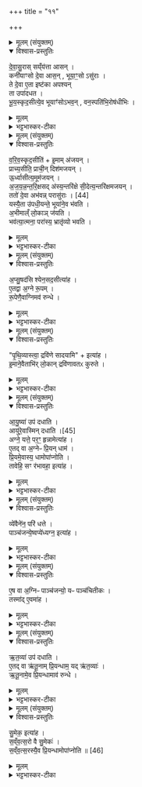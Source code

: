 +++
title = "११"

+++


<details><summary>मूलम् (संयुक्तम्)</summary>

दे॒वा॒सु॒रास्सय्ँय॑त्ता आस॒न्कनी॑याꣳसो दे॒वा आस॒न्भूया॒ꣳ॒सोऽसु॑रा॒स्ते दे॒वा ए॒ता इष्ट॑का अपश्य॒न्ता उपा॑दधत भूय॒स्कृद॒सीत्ये॒व भूयाꣳ॑सोऽभव॒न्वन॒स्पति॑भि॒रोष॑धीभिर्...
</details>

<details open><summary>विश्वास-प्रस्तुतिः</summary>

दे॒वा॒सु॒रास् सय्ँय॑त्ता आसन् ।  
कनी॑याꣳसो दे॒वा आस॒न् , भूया॒ꣳ॒सो ऽसु॑राः ।  
ते दे॒वा ए॒ता इष्ट॑का अपश्यन्   
ता उपा॑दधत ।  
भू॒य॒स्कृद॒सीत्ये॒व भूयाꣳ॑सोऽभव॒न् , वन॒स्पति॑भि॒रोष॑धीभिः ।  
</details>

<details><summary>मूलम्</summary>

दे॒वा॒सु॒रास् सय्ँय॑त्ता आसन् ।  
कनी॑याꣳसो दे॒वा आस॒न् , भूया॒ꣳ॒सो ऽसु॑राः ।  
ते दे॒वा ए॒ता इष्ट॑का अपश्यन्   
ता उपा॑दधत ।  
भू॒य॒स्कृद॒सीत्ये॒व भूयाꣳ॑सोऽभव॒न् , वन॒स्पति॑भि॒रोष॑धीभिः ।  
</details>

<details><summary>भट्टभास्कर-टीका</summary>

1देवासुरा इत्यादि ॥ भूयस्कृतां विधिः । कनीयांसः अल्पतराः क्षीणभूयिष्ठा देवा आसन् । असुरास्तु भूयांसः बहुधा समृद्धा आसन् । ते देवा एता 'भूयस्कृदसि' इत्याद्याः भूयस्कृतोपश्यन् उपादधत च एताश्च पच । एकैका दिक्षु एकाम्मध्ये 'भूयस्कृदसि' इत्येतामुपधाय वनस्पतिभिरोषधीभिः ज्यायांसोभवन् अक्षीयमाणा अभवन् ॥
</details>

<details><summary>मूलम् (संयुक्तम्)</summary>

वरिव॒स्कृद॒सीती॒माम॑जय॒न्प्राच्य॒सीति॒ प्राची॒न्दिश॑मजयन्नू॒र्ध्वासीत्य॒मूम॑जयन्नन्तरिक्ष॒सद॑स्य॒न्तरि॑क्षे सी॒देत्य॒न्तरि॑क्षमजय॒न्ततो॑ दे॒वा अभ॑वन्न् [44]  
परासु॑रा॒ यस्यै॒ता उ॑पधी॒यन्ते॒ भूया॑ने॒व भ॑वत्य॒भीमाल्ँ लो॒काञ्ज॑यति॒ भव॑त्या॒त्मना॒ परा॑स्य॒ भ्रातृ॑व्यो भवत्य्...
</details>

<details open><summary>विश्वास-प्रस्तुतिः</summary>

व॒रि॒व॒स्कृद॒सीति॑ + इ॒माम् अ॑जयन् ।  
प्राच्य॒सीति॒ प्राची॒न् दिश॑मजयन् ।  
ऊ॒र्ध्वासीत्य॒मूम॑जयन् ।  
अ॒ज॒य॒न्न॒न्त॒रि॒क्षसद् अ॑स्य॒न्तरि॑क्षे सी॒देत्य॒न्तरि॑क्षमजयन् ।  
ततो॑ दे॒वा अभ॑वन्न्  परासु॑राः । [44]   
यस्यै॒ता उ॑पधी॒यन्ते॒ भूया॑ने॒व भ॑वति ।  
अ॒भीमाल्ँ  लो॒काञ् ज॑यति ।  
भव॑त्या॒त्मना॒ परा॑स्य॒ भ्रातृ॑व्यो भवति ।  
</details>

<details><summary>मूलम्</summary>

व॒रि॒व॒स्कृद॒सीति॑ + इ॒माम् अ॑जयन् ।  
प्राच्य॒सीति॒ प्राची॒न् दिश॑मजयन् ।  
ऊ॒र्ध्वासीत्य॒मूम॑जयन् ।  
अ॒ज॒य॒न्न॒न्त॒रि॒क्षसद् अ॑स्य॒न्तरि॑क्षे सी॒देत्य॒न्तरि॑क्षमजयन् ।  
ततो॑ दे॒वा अभ॑वन्न्  परासु॑राः । [44]   
यस्यै॒ता उ॑पधी॒यन्ते॒ भूया॑ने॒व भ॑वति ।  
अ॒भीमाल्ँ  लो॒काञ् ज॑यति ।  
भव॑त्या॒त्मना॒ परा॑स्य॒ भ्रातृ॑व्यो भवति ।  
</details>

<details><summary>भट्टभास्कर-टीका</summary>

2वरिवस्कृदसीत्यादि ॥ समृद्धिकथनम् । ततो देवा अभवन् । असुराः परा भूताः । यस्येत्यादि गतम् ॥
</details>

<details><summary>मूलम् (संयुक्तम्)</summary>

अप्सु॒षद॑सि श्येन॒सद॒सीत्या॑है॒तद्वा अ॒ग्ने रू॒पꣳ रू॒पेणै॒वाग्निमव॑ रुन्द्धे
</details>

<details open><summary>विश्वास-प्रस्तुतिः</summary>

अ॒प्सु॒षद॑सि श्येन॒सद॒सीत्या॑ह ।  
ए॒तद्वा अ॒ग्ने रू॒पम् ।  
रू॒पेणै॒वाग्निमव॑ रुन्धे ।  
</details>

<details><summary>मूलम्</summary>

अ॒प्सु॒षद॑सि श्येन॒सद॒सीत्या॑ह ।  
ए॒तद्वा अ॒ग्ने रू॒पम् ।  
रू॒पेणै॒वाग्निमव॑ रुन्धे ।  
</details>

<details><summary>भट्टभास्कर-टीका</summary>

3अथ अप्सुषदसीत्याद्याः पच एकैका दिक्षु एकां मध्ये । एतद्वा इति । अबादयः । अप्सुषदादयः - अप्सु सीदन्तीति क्विप् । 'तत्पुरुषेकृति बहुलम्' इत्यलुक् ॥
</details>

<details><summary>मूलम् (संयुक्तम्)</summary>

पृथि॒व्यास्त्वा॒ द्रवि॑णे सादया॒मीत्या॑हे॒माने॒वैताभि॑र्लो॒कान्द्रवि॑णावतᳵ कुरुत
</details>

<details open><summary>विश्वास-प्रस्तुतिः</summary>

"पृ॒थि॒व्यास्त्वा॒ द्रवि॑णे सादयामि" + इत्या॑ह ।  
इ॒माने॒वैताभि॑र् लो॒कान् द्रवि॑णावतᳵ कुरुते ।  
</details>

<details><summary>मूलम्</summary>

"पृ॒थि॒व्यास्त्वा॒ द्रवि॑णे सादयामि" + इत्या॑ह ।  
इ॒माने॒वैताभि॑र् लो॒कान् द्रवि॑णावतᳵ कुरुते ।  
</details>

<details><summary>भट्टभास्कर-टीका</summary>

4अथ 'पृथिव्यास्त्वा द्रविणे सादयामि' इत्याद्या द्रविणोदाः पच एकैका दिक्षु एकां मध्ये । द्रविणस्य धनस्य धात्र्यः । पूर्वपदस्यासुगागमश्छान्दसः । द्रविणावतः धनवतः । 'अन्येषामपि दृश्यते' इति दीर्घत्वम् ॥
</details>

<details><summary>मूलम् (संयुक्तम्)</summary>

आयु॒ष्या॑ उप॑ दधा॒त्यायु॑रे॒व [45]  
अ॒स्मि॒न्द॒धा॒त्यग्ने॒ यत्ते॒ पर॒ꣳ॒ हृन्नामेत्या॑है॒तद्वा अ॒ग्नेᳶ प्रि॒यन्धाम॑ प्रि॒यमे॒वास्य॒ धामोपा॑प्नोति॒ तावेहि॒ सꣳ र॑भावहा॒ इत्या॑ह॒
</details>

<details open><summary>विश्वास-प्रस्तुतिः</summary>

आ॒यु॒ष्या॑ उप॑ दधाति ।  
आयु॑रे॒वास्मिन् दधाति ।[45]  
अग्ने॒ यत्ते॒ पर॒ꣳ॒ हृन्नामेत्या॑ह ।  
ए॒तद् वा अ॒ग्नेᳶ प्रि॒यन् धाम॑ ।  
प्रि॒यमे॒वास्य॒ धामोपा॑प्नोति ।  
तावेहि॒ सꣳ र॑भावहा॒ इत्या॑ह ।  
</details>

<details><summary>मूलम्</summary>

आ॒यु॒ष्या॑ उप॑ दधाति ।  
आयु॑रे॒वास्मिन् दधाति ।[45]  
अग्ने॒ यत्ते॒ पर॒ꣳ॒ हृन्नामेत्या॑ह ।  
ए॒तद् वा अ॒ग्नेᳶ प्रि॒यन् धाम॑ ।  
प्रि॒यमे॒वास्य॒ धामोपा॑प्नोति ।  
तावेहि॒ सꣳ र॑भावहा॒ इत्या॑ह ।  
</details>

<details><summary>भट्टभास्कर-टीका</summary>

5अथ प्राणं मे पाहीत्याद्या आयुष्याः सप्त । एकैका दिक्षु तिस्रो मध्ये । केचिदाहुः - षडायुष्याः 'अग्ने यत्ते' इति, सप्तमं अग्नेर्हृदयं इति । आयुर्मे पाहीत्यायुश्शब्दवता मन्त्रेणोपधेयत्वादायुष्याः । पूर्ववत् छत्रिन्यायेन सर्वा अप्यायुष्याः । यद्वा - आयुषो निमित्ताः । 'गोद्व्यचः' इति यत् । अत्र 'यस्यैता उपधीयन्ते' इति भूयस्कृत्सूपधानं श्रूयते, 'आयुष्या उपदधाति' इति च आद्युष्यासु । अप्सुषत्सु द्रविणोदासु नोपधानं श्रूयते । तत्र पचदशाप्येता भूयस्कृत इव लक्ष्यन्ते । एतद्वा इति । अग्निहृदयाख्या सप्तमी । तस्मादस्या उपधानेन अग्नेः प्रियं धामोपाप्नोति ॥
</details>

<details><summary>मूलम् (संयुक्तम्)</summary>

व्ये॑वैने॑न॒ परि॑ धत्ते॒ पाञ्च॑जन्ये॒ष्वप्ये॑ध्यग्न॒ इत्या॑ह
</details>

<details open><summary>विश्वास-प्रस्तुतिः</summary>

व्ये॑वैने॑न॒ परि॑ धत्ते ।  
पाञ्च॑जन्ये॒ष्वप्ये॑ध्यग्न॒ इत्या॑ह ।  
</details>

<details><summary>मूलम्</summary>

व्ये॑वैने॑न॒ परि॑ धत्ते ।  
पाञ्च॑जन्ये॒ष्वप्ये॑ध्यग्न॒ इत्या॑ह ।  
</details>

<details><summary>भट्टभास्कर-टीका</summary>

6व्येवैनेनेति ॥ एनेनाग्निना सह विपरिधत्ते यजमानव्यापारनियमेपि सभा [सहभा] वा भाव(?) इति द्वयोरेकी भूतत्वात् ॥
</details>

<details><summary>मूलम् (संयुक्तम्)</summary>

ए॒ष वा अ॒ग्निᳶ पाञ्च॑जन्यो॒ यᳶ पञ्च॑चितीक॒स्तस्मा॑दे॒वमा॑ह
</details>

<details open><summary>विश्वास-प्रस्तुतिः</summary>

ए॒ष वा अ॒ग्निᳶ पाञ्च॑जन्यो॒ यᳶ पञ्च॑चितीकः ।  
तस्मा॑द् ए॒वमा॑ह ।  
</details>

<details><summary>मूलम्</summary>

ए॒ष वा अ॒ग्निᳶ पाञ्च॑जन्यो॒ यᳶ पञ्च॑चितीकः ।  
तस्मा॑द् ए॒वमा॑ह ।  
</details>

<details><summary>भट्टभास्कर-टीका</summary>

7एषवा इति । पच चितयो निवृत्ता यस्य सोग्निः पाञ्चजन्यः पचसु योनिभूतासु चितिषु भवः पाञ्चजन्यः । छान्दसो यः । तस्मादेवमिति । कः? पञ्चस्वपि जनेषु एधि भव आह अग्न इति मन्त्रः ॥
</details>

<details><summary>मूलम् (संयुक्तम्)</summary>

ऋर्त॒व्या॑ उप॑ दधात्ये॒तद्वा ऋ॑तू॒नाम्प्रि॒यन्धाम॒ यदृ॑त॒व्या॑ ऋतू॒नामे॒व प्रि॒यन्धामाव॑ रुन्द्धे
</details>

<details open><summary>विश्वास-प्रस्तुतिः</summary>

ऋ॒त॒व्या॑ उप॑ दधाति ।   
ए॒तद् वा ऋ॑तू॒नाम् प्रि॒यन्धाम॒ यद् ऋ॑त॒व्याः॑ ।  
ऋ॒तू॒नामे॒व प्रि॒यन्धामाव॑ रुन्धे ।  
</details>

<details><summary>मूलम्</summary>

ऋ॒त॒व्या॑ उप॑ दधाति ।   
ए॒तद् वा ऋ॑तू॒नाम् प्रि॒यन्धाम॒ यद् ऋ॑त॒व्याः॑ ।  
ऋ॒तू॒नामे॒व प्रि॒यन्धामाव॑ रुन्धे ।  
</details>

<details><summary>भट्टभास्कर-टीका</summary>

8ऋतव्या इति । 'यावा अया वा' इत्याद्यास्सप्तर्तव्याः । एकैका दिक्षु तिस्रो मध्ये । ऋतुप्राप्तिहेतुभूता ऋतव्याः । पूर्ववद्यत् ॥
</details>

<details><summary>मूलम् (संयुक्तम्)</summary>

सु॒मेक॒ इत्या॑ह सव्ँवत्स॒रो वै सु॒मेक॑स्सव्ँवत्स॒रस्यै॒व प्रि॒यन्धामोपा॑प्नोति ॥ [46]  
</details>

<details open><summary>विश्वास-प्रस्तुतिः</summary>

सु॒मेक॒ इत्या॑ह ।  
स॒व्ँव॒त्स॒रो वै सु॒मेकः॑ ।   
स॒व्ँव॒त्स॒रस्यै॒व प्रि॒यन्धामोपा॑प्नोति ॥ [46]  
</details>

<details><summary>मूलम्</summary>

सु॒मेक॒ इत्या॑ह ।  
स॒व्ँव॒त्स॒रो वै सु॒मेकः॑ ।   
स॒व्ँव॒त्स॒रस्यै॒व प्रि॒यन्धामोपा॑प्नोति ॥ [46]  
</details>

<details><summary>भट्टभास्कर-टीका</summary>

9सुमेक इति ॥ शोभनमेहनः प्रजानामुत्पादयितॄणां मुख्यः संवत्सरः । ककारश्छान्दसः । 'आद्युदात्तं द्व्यच्छन्दसि' इत्युत्तरपदाद्युदात्तत्वम् ॥

इति पञ्चमे तृतीये एकादशोनुवाकः ॥  
</details>
